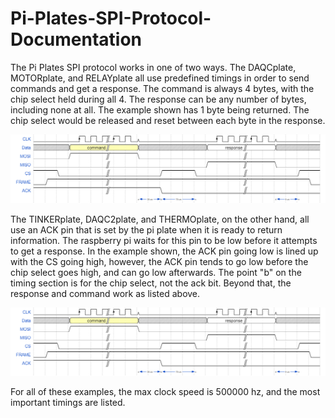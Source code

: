 # Pi-Plates-SPI-Protocol-Documentation

The Pi Plates SPI protocol works in one of two ways. The DAQCplate, MOTORplate, and RELAYplate all use predefined timings in order to send commands and get a response. The command is always 4 bytes, with the chip select held during all 4. The response can be any number of bytes, including none at all. The example shown has 1 byte being returned. The chip select would be released and reset between each byte in the response.

![Timing Based Example](TimingBasedDiagram.png)

The TINKERplate, DAQC2plate, and THERMOplate, on the other hand, all use an ACK pin that is set by the pi plate when it is ready to return information. The raspberry pi waits for this pin to be low before it attempts to get a response. In the example shown, the ACK pin going low is lined up with the CS going high, however, the ACK pin tends to go low before the chip select goes high, and can go low afterwards. The point "b" on the timing section is for the chip select, not the ack bit. Beyond that, the response and command work as listed above.

![Ack based example](AckBasedDiagram.png)

For all of these examples, the max clock speed is 500000 hz, and the most important timings are listed.

